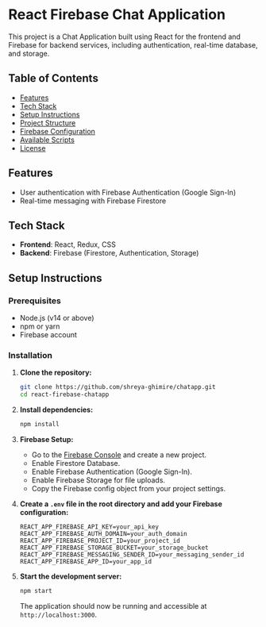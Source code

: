 # React Firebase Chat Application

This project is a Chat Application built using React for the frontend and Firebase for backend services, including authentication, real-time database, and storage.

## Table of Contents

- [Features](#features)
- [Tech Stack](#tech-stack)
- [Setup Instructions](#setup-instructions)
- [Project Structure](#project-structure)
- [Firebase Configuration](#firebase-configuration)
- [Available Scripts](#available-scripts)
- [License](#license)

## Features

- User authentication with Firebase Authentication (Google Sign-In)
- Real-time messaging with Firebase Firestore


## Tech Stack

- **Frontend**: React, Redux, CSS
- **Backend**: Firebase (Firestore, Authentication, Storage)

## Setup Instructions

### Prerequisites

- Node.js (v14 or above)
- npm or yarn
- Firebase account

### Installation

1. **Clone the repository:**

    ```sh
    git clone https://github.com/shreya-ghimire/chatapp.git
    cd react-firebase-chatapp
    ```

2. **Install dependencies:**

    ```sh
    npm install
    ```

3. **Firebase Setup:**

    - Go to the [Firebase Console](https://console.firebase.google.com/) and create a new project.
    - Enable Firestore Database.
    - Enable Firebase Authentication (Google Sign-In).
    - Enable Firebase Storage for file uploads.
    - Copy the Firebase config object from your project settings.

4. **Create a `.env` file in the root directory and add your Firebase configuration:**

    ```
    REACT_APP_FIREBASE_API_KEY=your_api_key
    REACT_APP_FIREBASE_AUTH_DOMAIN=your_auth_domain
    REACT_APP_FIREBASE_PROJECT_ID=your_project_id
    REACT_APP_FIREBASE_STORAGE_BUCKET=your_storage_bucket
    REACT_APP_FIREBASE_MESSAGING_SENDER_ID=your_messaging_sender_id
    REACT_APP_FIREBASE_APP_ID=your_app_id
    ```

5. **Start the development server:**

    ```sh
    npm start
    ```

    The application should now be running and accessible at `http://localhost:3000`.

